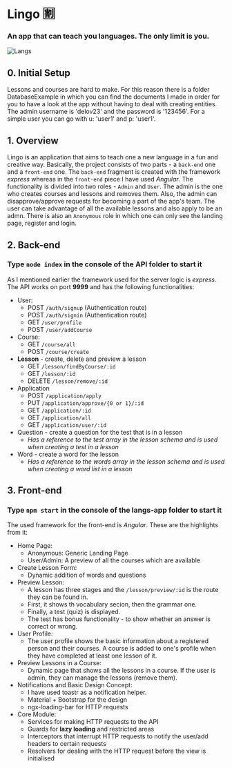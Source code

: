 # Lingo :u5272:
### An app that can teach you languages. The only limit is you.
![Langs](https://mycroft.ai/wp-content/uploads/2018/05/languages-edited.png)

##  0. Initial Setup
Lessons and courses are hard to make. For this reason there is a folder DatabaseExample in which you can find the documents I made in order for you to have a look at the app without having to deal with creating entities. The admin username is 'delov23' and the password is '123456'. For a simple user you can go with u: 'user1' and p: 'user1'.

##  1. Overview
Lingo is an application that aims to teach one a new language in a fun and creative way. Basically, the project consists of two parts - a `back-end` one and a `front-end` one. The `back-end` fragment is created with the framework _express_ whereas in the `front-end` piece I have used _Angular_. The functionality is divided into two roles - `Admin` and `User`. The admin is the one who creates courses and lessons and removes them. Also, the admin can disapprove/approve requests for becoming a part of the app's team. The user can take advantage of all the available lessons and also apply to be an admn. There is also an `Anonymous` role in which one can only see the landing page, register and login.
  
##  2. Back-end
### Type `node index` in the console of the API folder to start it
As I mentioned earlier the framework used for the server logic is _express_. The API works on port **9999** and has the following functionalities: 
  * User:
    - POST `/auth/signup` (Authentication route)
    - POST `/auth/signin` (Authentication route)
    - GET `/user/profile`
    - POST `/user/addCourse`
  * Course:
    - GET `/course/all`
    - POST `/course/create`
  * **Lesson** - create, delete and preview a lesson
    - GET `/lesson/findByCourse/:id`
    - GET `/lesson/:id`
    - DELETE `/lesson/remove/:id`
  * Application
    - POST `/application/apply`
    - PUT `/application/approve/{0 or 1}/:id`
    - GET `/application/:id`
    - GET `/application/all`
    - GET `/application/user/:id`
  * Question - create a question for the test that is in a lesson
    - _Has a reference to the test array in the lesson schema and is used when creating a test in a lesson_
  * Word - create a word for the lesson
    - _Has a reference to the words array in the lesson schema and is used when creating a word list in a lesson_
##  3. Front-end
### Type `npm start` in the console of the langs-app folder to start it
The used framework for the front-end is _Angular_. These are the highlights from it:
  * Home Page:
    - Anonymous: Generic Landing Page
    - User/Admin: A preview of all the courses which are available
  * Create Lesson Form:
    - Dynamic addition of words and questions
  * Preview Lesson:
    - A lesson has three stages and the `/lesson/preview/:id` is the route they can be found in. 
    - First, it shows th vocabulary secion, then the grammar one. 
    - Finally, a test (quiz) is displayed.
    - The test has bonus functionality - to show whether an answer is correct or wrong.
  * User Profile:
    - The user profile shows the basic information about a registered person and their courses. A course is added to one's profile when they have completed at least one lesson of it.
  * Preview Lessons in a Course:
    - Dynamic page that shows all the lessons in a course. If the user is admin, they can manage the lessons (remove them).
  * Notifications and Basic Design Concept:
    - I have used toastr as a notification helper.
    - Material + Bootstrap for the design
    - ngx-loading-bar for HTTP requests 
  * Core Module:
    - Services for making HTTP requests to the API
    - Guards for **lazy loading** and restricted areas
    - Interceptors that interrupt HTTP requests to notify the user/add headers to certain requests
    - Resolvers for dealing with the HTTP request before the view is initialised
